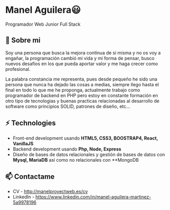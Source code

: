 # Manel Aguilera😃
Programador Web Junior Full Stack

## 🧐 Sobre mi
Soy una persona que busca la mejora continua de si misma y no os voy a engañar, la programación cambió mi vida y mi forma de pensar, busco nuevos desafios en los que pueda aportar valor y me haga crecer como profesional.

La palabra constancia me representa, pues desde pequeño he sido una persona que nunca ha dejado las cosas a medias, siempre llego hasta el final en todo lo que me he proponga, actualmente trabajo como programador de backend en PHP pero estoy en constante formación en otro tipo de tecnologias y buenas practicas relacionadas al desarrollo de software como principios SOLID, patrones de diseño, etc...

## ⚡ Technologies

- Front-end development usando **HTML5, CSS3, BOOSTRAP4, React, VanillaJS**
- Backend development usando **Php, Node, Express**
- Diseño de bases de datos relacionales y gestión de bases de datos con **Mysql, MariaDB** así como no relacionales con **MongoDB

## 📫 Contactame
- CV - http://manelproyectweb.es/cv
- LinkedIn - https://www.linkedin.com/in/manel-aguilera-martinez-5a9978196
